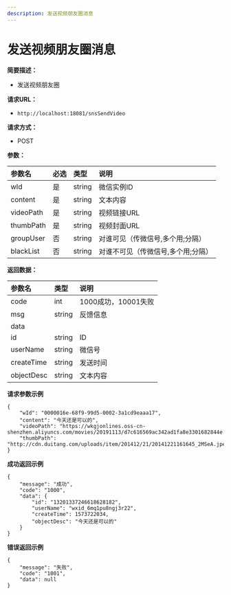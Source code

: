 ```yaml
---
description: 发送视频朋友圈消息
---
```


# 发送视频朋友圈消息

**简要描述：**

* 发送视频朋友圈

**请求URL：**

* `http://localhost:18081/snsSendVideo`

**请求方式：**

* POST

**参数：**

| 参数名 | 必选 | 类型 | 说明 |
| :--- | :--- | :--- | :--- |
| wId | 是 | string | 微信实例ID |
| content | 是 | string | 文本内容 |
| videoPath | 是 | string | 视频链接URL |
| thumbPath | 是 | string | 视频封面URL |
| groupUser | 否 | string | 对谁可见（传微信号,多个用;分隔） |
| blackList | 否 | string | 对谁不可见（传微信号,多个用;分隔） |

**返回数据：**

| 参数名 | 类型 | 说明 |
| :--- | :--- | :--- |
| code | int | 1000成功，10001失败 |
| msg | string | 反馈信息 |
| data |  |  |
| id | string | ID |
| userName | string | 微信号 |
| createTime | string | 发送时间 |
| objectDesc | string | 文本内容 |

**请求参数示例**

```text
{
    "wId": "0000016e-68f9-99d5-0002-3a1cd9eaaa17",
    "content": "今天还是可以的",
    "videoPath": "https://wkgjonlines.oss-cn-shenzhen.aliyuncs.com/movies/20191113/d7c616569ac342ad1fa8e3301682844e.mp4",
    "thumbPath": "http://cdn.duitang.com/uploads/item/201412/21/20141221161645_2MSeA.jpeg"
}
```

**成功返回示例**

```text
{
    "message": "成功",
    "code": "1000",
    "data": {
        "id": "13201337246618628182",
        "userName": "wxid_6mq1pu8ngj3r22",
        "createTime": 1573722034,
        "objectDesc": "今天还是可以的"
    }
}
```

**错误返回示例**

```text
{
    "message": "失败",
    "code": "1001",
    "data": null
}
```

